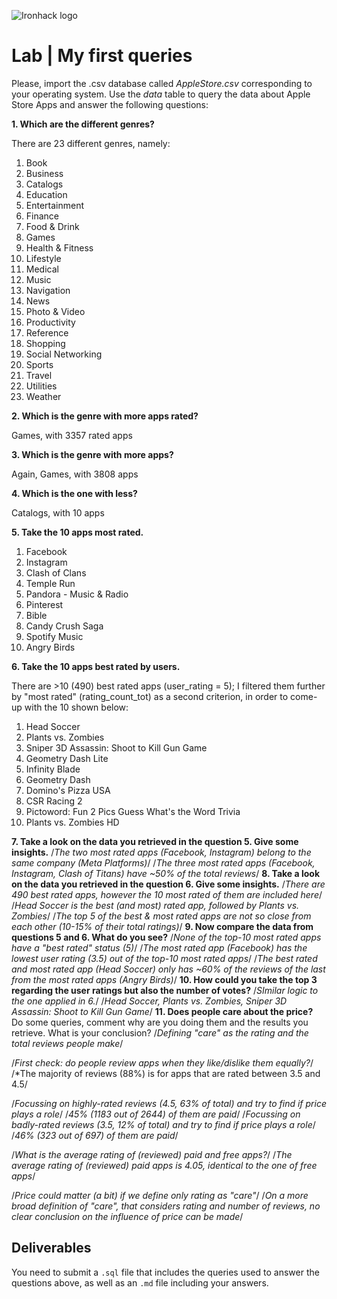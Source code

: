 ![Ironhack logo](https://i.imgur.com/1QgrNNw.png)

# Lab | My first queries

Please, import the .csv database called *AppleStore.csv* corresponding to your operating system. Use the *data* table to query the data about Apple Store Apps and answer the following questions: 

**1. Which are the different genres?**

There are 23 different genres, namely:
1. Book
2. Business
3. Catalogs
4. Education
5. Entertainment
6. Finance
7. Food & Drink
8. Games
9. Health & Fitness
10. Lifestyle
11. Medical
12. Music
13. Navigation
14. News
15. Photo & Video
16. Productivity
17. Reference
18. Shopping
19. Social Networking
20. Sports
21. Travel
22. Utilities
23. Weather

**2. Which is the genre with more apps rated?**

Games, with 3357 rated apps

**3. Which is the genre with more apps?**

Again, Games, with 3808 apps

**4. Which is the one with less?**

Catalogs, with 10 apps

**5. Take the 10 apps most rated.**
1. Facebook
2. Instagram
3. Clash of Clans
4. Temple Run
5. Pandora - Music & Radio
6. Pinterest
7. Bible
8. Candy Crush Saga
9. Spotify Music
10. Angry Birds

**6. Take the 10 apps best rated by users.**

There are >10 (490) best rated apps (user_rating = 5); I filtered them further by "most rated" (rating_count_tot) as a second criterion, in order to come-up with the 10 shown below:
1. Head Soccer
2. Plants vs. Zombies
3. Sniper 3D Assassin: Shoot to Kill Gun Game
4. Geometry Dash Lite
5. Infinity Blade
6. Geometry Dash
7. Domino's Pizza USA
8. CSR Racing 2
9. Pictoword: Fun 2 Pics Guess What's the Word Trivia
10. Plants vs. Zombies HD

**7. Take a look on the data you retrieved in the question 5. Give some insights.**
/*The two most rated apps (Facebook, Instagram) belong to the same company (Meta Platforms)*/
/*The three most rated apps (Facebook, Instagram, Clash of Titans) have ~50% of the total reviews*/
**8. Take a look on the data you retrieved in the question 6. Give some insights.**
/*There are 490 best rated apps, however the 10 most rated of them are included here*/
/*Head Soccer is the best (and most) rated app, followed by Plants vs. Zombies*/
/*The top 5 of the best & most rated apps are not so close from each other (10-15% of their total ratings)*/
**9. Now compare the data from questions 5 and 6. What do you see?**
/*None of the top-10 most rated apps have a "best rated" status (5)*/
/*The most rated app (Facebook) has the lowest user rating (3.5) out of the top-10 most rated apps*/
/*The best rated and most rated app (Head Soccer) only has ~60% of the reviews of the last from the most rated apps (Angry Birds)*/
**10. How could you take the top 3 regarding the user ratings but also the number of votes?**
/*SImilar logic to the one applied in 6.*/
/*Head Soccer, Plants vs. Zombies, Sniper 3D Assassin: Shoot to Kill Gun Game*/
**11. Does people care about the price?** Do some queries, comment why are you doing them and the results you retrieve. What is your conclusion?
/*Defining "care" as the rating and the total reviews people make*/

/*First check: do people review apps when they like/dislike them equally?*/
/*The majority of reviews (88%) is for apps that are rated between 3.5 and 4.5/

/*Focussing on highly-rated reviews (4.5, 63% of total) and try to find if price plays a role*/
/*45% (1183 out of 2644) of them are paid*/
/*Focussing on badly-rated reviews (3.5, 12% of total) and try to find if price plays a role*/
/*46% (323 out of 697) of them are paid*/

/*What is the average rating of (reviewed) paid and free apps?*/
/*The average rating of (reviewed) paid apps is 4.05, identical to the one of free apps*/

/*Price could matter (a bit) if we define only rating as "care"*/
/*On a more broad definition of "care", that considers rating and number of reviews, no clear conclusion on the influence of price can be made*/

## Deliverables 
You need to submit a `.sql` file that includes the queries used to answer the questions above, as well as an `.md` file including your answers. 

